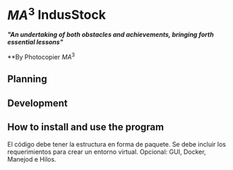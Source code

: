 # $MA^3$ IndusStock

***"An undertaking of both obstacles and achievements, bringing forth essential lessons"***

**By Photocopier $MA^3$

## Planning
 

## Development


## How to install and use the program

El código debe tener la estructura en forma de paquete.
Se debe incluir los requerimientos para crear un entorno virtual.
Opcional:
GUI, Docker, Manejod e Hilos.
